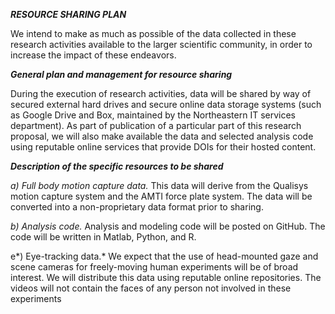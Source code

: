 ***RESOURCE SHARING PLAN***

We intend to make as much as possible of the data collected in these
research activities available to the larger scientific community, in
order to increase the impact of these endeavors.

***General plan and management for resource sharing***

During the execution of research activities, data will be shared by way
of secured external hard drives and secure online data storage systems
(such as Google Drive and Box, maintained by the Northeastern IT
services department). As part of publication of a particular part of
this research proposal, we will also make available the data and
selected analysis code using reputable online services that provide DOIs
for their hosted content.

***Description of the specific resources to be shared***

*a) Full body motion capture data.* This data will derive from the
Qualisys motion capture system and the AMTI force plate system. The data
will be converted into a non-proprietary data format prior to sharing.

*b) Analysis code.* Analysis and modeling code will be posted on GitHub.
The code will be written in Matlab, Python, and R.

e*) Eye-tracking data.* We expect that the use of head-mounted gaze and
scene cameras for freely-moving human experiments will be of broad
interest. We will distribute this data using reputable online
repositories. The videos will not contain the faces of any person not
involved in these experiments
